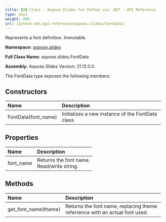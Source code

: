 ```yaml
---
title: {0} Class - Aspose.Slides for Python via .NET - API Reference
type: docs
weight: 490
url: /python-net/api-reference/aspose.slides/fontdata/
---
```


Represents a font definition. Immutable.

**Namespace:** [aspose.slides](/python-net/api-reference/aspose.slides/)

**Full Class Name:** aspose.slides.FontData

**Assembly:**  Aspose.Slides Version: 21.12.0.0

The FontData type exposes the following members:
## **Constructors**
|**Name**|**Description**|
| :- | :- |
|FontData(font_name)|Initializes a new instance of the FontData class|
## **Properties**
|**Name**|**Description**|
| :- | :- |
|font_name|Returns the font name.<br/>            Read/write string.|
## **Methods**
|**Name**|**Description**|
| :- | :- |
|get_font_name(theme)|Returns the font name, replacing theme referrence with an actual font used.|
